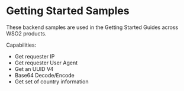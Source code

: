 # Getting Started Samples
These backend samples are used in the Getting Started Guides across WSO2 products.

Capabilities:
- Get requester IP
- Get requester User Agent
- Get an UUID V4
- Base64 Decode/Encode 
- Get set of country information

